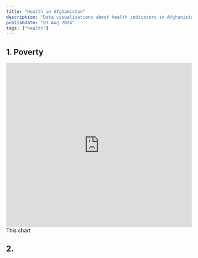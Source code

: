 ```yaml
---
title: "Health in Afghanistan"
description: "Data visualizations about health indicators in Afghanistan"
publishDate: "03 Aug 2024"
tags: ["health"]
---
```



## 1. Poverty

<iframe title="Poverty headcount ratio (%) at $2.15 per day, 2000 to 2024" aria-label="Interactive line chart" id="datawrapper-chart-eaG3R" src="https://datawrapper.dwcdn.net/eaG3R/1/" scrolling="no" frameborder="0" style="width: 0; min-width: 100% !important; border: none;" height="445" data-external="1"></iframe><script type="text/javascript">!function(){"use strict";window.addEventListener("message",(function(a){if(void 0!==a.data["datawrapper-height"]){var e=document.querySelectorAll("iframe");for(var t in a.data["datawrapper-height"])for(var r=0;r<e.length;r++)if(e[r].contentWindow===a.source){var i=a.data["datawrapper-height"][t]+"px";e[r].style.height=i}}}))}();
</script>
<br />
This chart

## 2. 
